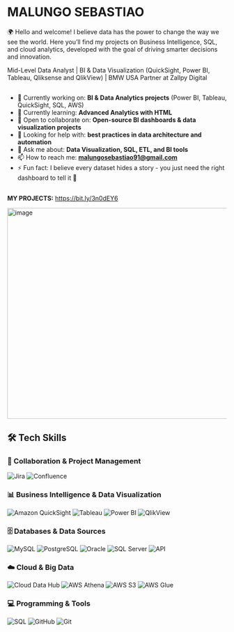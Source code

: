 # MALUNGO SEBASTIAO
🌍 Hello and welcome!
I believe data has the power to change the way we see the world. Here you’ll find my projects on Business Intelligence, SQL, and cloud analytics, developed with the goal of driving smarter decisions and innovation.

Mid-Level Data Analyst | BI & Data Visualization (QuickSight, Power BI, Tableau, Qliksense and QlikView) | BMW USA Partner at Zallpy Digital
## 
- 🔭 Currently working on: **BI & Data Analytics projects** (Power BI, Tableau, QuickSight, SQL, AWS)  
- 🌱 Currently learning: **Advanced Analytics with HTML**  
- 👯 Open to collaborate on: **Open-source BI dashboards & data visualization projects**  
- 🤔 Looking for help with: **best practices in data architecture and automation**  
- 💬 Ask me about: **Data Visualization, SQL, ETL, and BI tools**  
- 📫 How to reach me: **malungosebastiao91@gmail.com**  
- ⚡ Fun fact: I believe every dataset hides a story - you just need the right dashboard to tell it 🚀 
##

**MY PROJECTS:** https://bit.ly/3n0dEY6

<img width="1414" height="484" alt="image" src="https://github.com/user-attachments/assets/0257c55b-0e1c-410b-8617-9ba2812c6fe1" />


##

## 🛠️ Tech Skills

### 📂 Collaboration & Project Management
![Jira](https://img.shields.io/badge/Jira-0052CC?style=for-the-badge&logo=jira&logoColor=white)
![Confluence](https://img.shields.io/badge/Confluence-172B4D?style=for-the-badge&logo=confluence&logoColor=white)


### 📊 Business Intelligence & Data Visualization
![Amazon QuickSight](https://img.shields.io/badge/Amazon%20QuickSight-232F3E?style=for-the-badge&logo=amazon-aws&logoColor=white)
![Tableau](https://img.shields.io/badge/Tableau-E97627?style=for-the-badge&logo=tableau&logoColor=white)
![Power BI](https://img.shields.io/badge/Power%20BI-F2C811?style=for-the-badge&logo=power-bi&logoColor=black)
![QlikView](https://img.shields.io/badge/QlikView-4CAF50?style=for-the-badge&logo=qlik&logoColor=white)


### 🗄️ Databases & Data Sources
![MySQL](https://img.shields.io/badge/MySQL-4479A1?style=for-the-badge&logo=mysql&logoColor=white)
![PostgreSQL](https://img.shields.io/badge/PostgreSQL-336791?style=for-the-badge&logo=postgresql&logoColor=white)
![Oracle](https://img.shields.io/badge/Oracle-F80000?style=for-the-badge&logo=oracle&logoColor=white)
![SQL Server](https://img.shields.io/badge/SQL%20Server-CC2927?style=for-the-badge&logo=microsoft-sql-server&logoColor=white)
![API](https://img.shields.io/badge/API-FF6C37?style=for-the-badge&logo=fastapi&logoColor=white)


### ☁️ Cloud & Big Data
![Cloud Data Hub](https://img.shields.io/badge/CDH%20-%20Cloud%20Data%20Hub-4285F4?style=for-the-badge&logo=google-cloud&logoColor=white)
![AWS Athena](https://img.shields.io/badge/AWS%20Athena-232F3E?style=for-the-badge&logo=amazon-aws&logoColor=white)
![AWS S3](https://img.shields.io/badge/AWS%20S3-569A31?style=for-the-badge&logo=amazons3&logoColor=white)
![AWS Glue](https://img.shields.io/badge/AWS%20Glue-FF9900?style=for-the-badge&logo=amazon-aws&logoColor=white)


### 💻 Programming & Tools
![SQL](https://img.shields.io/badge/SQL-003B57?style=for-the-badge&logo=database&logoColor=white)
![GitHub](https://img.shields.io/badge/GitHub-181717?style=for-the-badge&logo=github&logoColor=white)
![Git](https://img.shields.io/badge/Git-F05032?style=for-the-badge&logo=git&logoColor=white)









